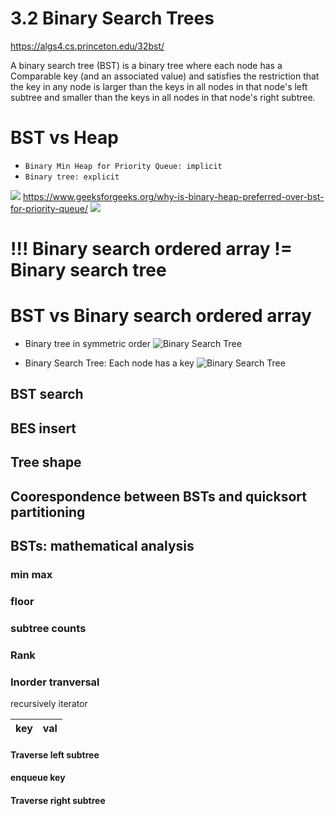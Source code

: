 # 3.2   Binary Search Trees

https://algs4.cs.princeton.edu/32bst/

A binary search tree (BST) is a binary tree where each node has a Comparable key 
(and an associated value) and satisfies the restriction that the key in any node
is larger than the keys in all nodes in that node's left subtree and smaller than 
the keys in all nodes in that node's right subtree.

# BST vs Heap 

* `Binary Min Heap for Priority Queue: implicit` 
* `Binary tree: explicit`

![](https://www.geeksforgeeks.org/wp-content/uploads/heapvsbst-660x369.png)
https://www.geeksforgeeks.org/why-is-binary-heap-preferred-over-bst-for-priority-queue/
![](https://images.slideplayer.com/16/5192108/slides/slide_14.jpg)


# !!! Binary search ordered array != Binary search tree

# BST vs Binary search ordered array

* Binary tree in symmetric order
![Binary Search Tree](https://algs4.cs.princeton.edu/32bst/images/binary-tree-anatomy.png)

* Binary Search Tree: Each node has a key
![Binary Search Tree](https://algs4.cs.princeton.edu/32bst/images/bst-anatomy.png)

## BST search 

## BES insert

## Tree shape

## Coorespondence between BSTs and quicksort partitioning

## BSTs: mathematical analysis

### min max

### floor

### subtree counts

### Rank

### Inorder tranversal
recursively iterator 

|key|val|
|-------|-------|

#### Traverse left subtree
#### enqueue key
#### Traverse right subtree
